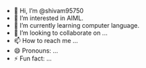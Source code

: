 - 👋 Hi, I’m @shivam95750
- 👀 I’m interested in AIML.
- 🌱 I’m currently learning computer  language.
- 💞️ I’m looking to collaborate on ...
- 📫 How to reach me ...
- 😄 Pronouns: ...
- ⚡ Fun fact: ...

<!---
shivam95750/shivam95750 is a ✨ special ✨ repository because its `README.md` (this file) appears on your GitHub profile.
You can click the Preview link to take a look at your changes.
--->
